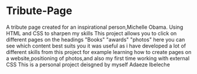 # Tribute-Page
A tribute page created for an inspirational person,Michelle Obama. Using HTML and CSS to sharpen my skills 
This project allows you to click on different pages on the headings "Books" "awards" "photos" here you can see which content best suits you 
it was useful as i have developed a lot of different skills from this project for example learning how to create pages on a website,positioning of photos,and also my first time working with external CSS
This is a personal project deisgned by myself Adaeze Ibeleche
